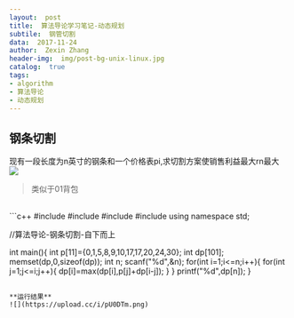 ```yaml
---
layout:  post
title:  算法导论学习笔记-动态规划
subtile:  钢管切割
data:  2017-11-24
author:  Zexin Zhang
header-img:  img/post-bg-unix-linux.jpg
catalog:  true
tags:
- algorithm
- 算法导论
- 动态规划
---
```

## **钢条切割**
现有一段长度为n英寸的钢条和一个价格表pi,求切割方案使销售利益最大rn最大 
![](http://img.blog.csdn.net/20150602161914676)
> 类似于01背包
<br>
```c++
#include <cstdio>
#include <cstring>
#include <cmath>
#include <algorithm>
using namespace std; 

//算法导论-钢条切割-自下而上 

int main(){
	int p[11]={0,1,5,8,9,10,17,17,20,24,30};
	int dp[101];
	memset(dp,0,sizeof(dp));
	int n;
	scanf("%d",&n);
	for(int i=1;i<=n;i++){
		for(int j=1;j<=i;j++){
			dp[i]=max(dp[i],p[j]+dp[i-j]);
		}
	}
	printf("%d",dp[n]);
}
```

**运行结果**
![](https://upload.cc/i/pU0DTm.png)
